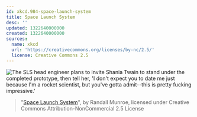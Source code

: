 ```yaml
---
id: xkcd.984-space-launch-system
title: Space Launch System
desc: ''
updated: 1322640000000
created: 1322640000000
sources:
  name: xkcd
  url: 'https://creativecommons.org/licenses/by-nc/2.5/'
  license: Creative Commons 2.5
---
```

![The SLS head engineer plans to invite Shania Twain to stand under the completed prototype, then tell her, 'I don't expect you to date me just because I'm a rocket scientist, but you've gotta admit--this is pretty fucking impressive.'](https://imgs.xkcd.com/comics/space_launch_system.png)
> "[Space Launch System](https://xkcd.com/984/)", by Randall Munroe, licensed under Creative Commons Attribution-NonCommercial 2.5 License
